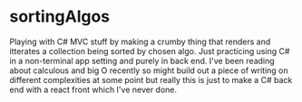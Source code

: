 # sortingAlgos

Playing with C# MVC stuff by making a crumby thing that renders and itterates a collection being sorted by chosen algo. 
Just practicing using C# in a non-terminal app setting and purely in back end. I've been reading about calculous and big O recently so might build out a piece of writing on different complexities at some point but really this is just to make a C# back end with a react front which I've never done.
